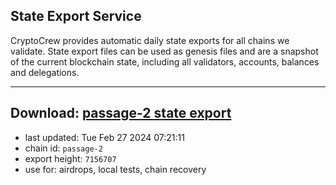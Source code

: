 ## State Export Service
CryptoCrew provides automatic daily state exports for all chains we validate. State export files can be used as genesis files and are a snapshot of the current blockchain state, including all validators, accounts, balances and delegations.

---
**Download: [passage-2 state export](https://dl-eu2.ccvalidators.com/SERVICE/passage/passage-2_export_7156707.json)**
---

- last updated: Tue Feb 27 2024 07:21:11
- chain id: `passage-2`
- export height: `7156707`
- use for: airdrops, local tests, chain recovery
